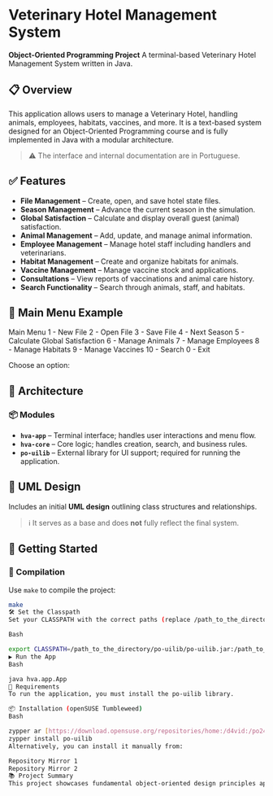 # Veterinary Hotel Management System

**Object-Oriented Programming Project**
A terminal-based Veterinary Hotel Management System written in Java.

## 📋 Overview

This application allows users to manage a Veterinary Hotel, handling animals, employees, habitats, vaccines, and more. It is a text-based system designed for an Object-Oriented Programming course and is fully implemented in Java with a modular architecture.

> ⚠️ The interface and internal documentation are in Portuguese.

## ✅ Features

* **File Management** – Create, open, and save hotel state files.
* **Season Management** – Advance the current season in the simulation.
* **Global Satisfaction** – Calculate and display overall guest (animal) satisfaction.
* **Animal Management** – Add, update, and manage animal information.
* **Employee Management** – Manage hotel staff including handlers and veterinarians.
* **Habitat Management** – Create and organize habitats for animals.
* **Vaccine Management** – Manage vaccine stock and applications.
* **Consultations** – View reports of vaccinations and animal care history.
* **Search Functionality** – Search through animals, staff, and habitats.

## 🧾 Main Menu Example

Main Menu
1 - New File
2 - Open File
3 - Save File
4 - Next Season
5 - Calculate Global Satisfaction
6 - Manage Animals
7 - Manage Employees
8 - Manage Habitats
9 - Manage Vaccines
10 - Search
0 - Exit

Choose an option:


## 🧠 Architecture

### 📦 Modules

* **`hva-app`** – Terminal interface; handles user interactions and menu flow.
* **`hva-core`** – Core logic; handles creation, search, and business rules.
* **`po-uilib`** – External library for UI support; required for running the application.

## 📐 UML Design

Includes an initial **UML design** outlining class structures and relationships.
> ℹ️ It serves as a base and does **not** fully reflect the final system.

## 🚀 Getting Started

### 🔧 Compilation

Use `make` to compile the project:
```bash
make
🛠️ Set the Classpath
Set your CLASSPATH with the correct paths (replace /path_to_the_directory accordingly):

Bash

export CLASSPATH=/path_to_the_directory/po-uilib/po-uilib.jar:/path_to_the_directory/hva-core/hva-core.jar:/path_to_the_directory/hva-app/hva-app.jar
▶️ Run the App
Bash

java hva.app.App
💉 Requirements
To run the application, you must install the po-uilib library.

📦 Installation (openSUSE Tumbleweed)
Bash

zypper ar [https://download.opensuse.org/repositories/home:/d4vid:/po24/openSUSE_Tumbleweed/](https://download.opensuse.org/repositories/home:/d4vid:/po24/openSUSE_Tumbleweed/) PO24
zypper install po-uilib
Alternatively, you can install it manually from:

Repository Mirror 1
Repository Mirror 2
📚 Project Summary
This project showcases fundamental object-oriented design principles applied to a real-world scenario: managing a veterinary hotel. It includes modularization, file I/O, state management, and a menu-based terminal UI.
